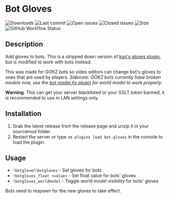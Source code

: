 # Bot Gloves

![Downloads](https://img.shields.io/github/downloads/zer0k-z/bot-gloves/total?style=flat-square) ![Last commit](https://img.shields.io/github/last-commit/zer0k-z/bot-gloves?style=flat-square) ![Open issues](https://img.shields.io/github/issues/zer0k-z/bot-gloves?style=flat-square) ![Closed issues](https://img.shields.io/github/issues-closed/zer0k-z/bot-gloves?style=flat-square) ![Size](https://img.shields.io/github/repo-size/zer0k-z/bot-gloves?style=flat-square) ![GitHub Workflow Status](https://img.shields.io/github/workflow/status/zer0k-z/bot-gloves/Compile%20with%20SourceMod?style=flat-square)

## Description ##
Add gloves to bots. This is a stripped down version of [kgn's gloves plugin](https://github.com/kgns/gloves), but is modified to work with bots instead.

This was made for GOKZ bots so video editors can change bot's gloves to ones that are used by players. 
*Sidenote: GOKZ bots currently have broken models now, use the [bot model fix plugin](https://github.com/zer0k-z/gokz-botmodelfix) for world model to work properly.*

**Warning**: This can get your server blacklisted or your GSLT token banned, it is recommended to use in LAN settings only.

## Installation ##
1. Grab the latest release from the release page and unzip it in your sourcemod folder.
2. Restart the server or type `sm plugins load bot-gloves` in the console to load the plugin.

## Usage ##
- ``!botglove``/``!botgloves`` - Set gloves for bots
- ``!botgloves_float <value>`` - Set float value for bots' gloves
- ``!botgloves_worldmodel`` - Toggle world model visibility for bots' gloves

Bots need to respawn for the new gloves to take effect.

